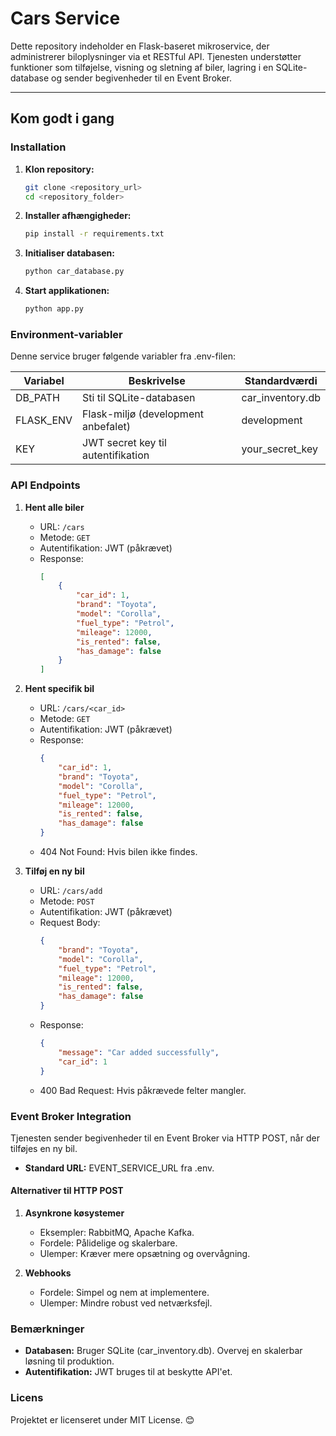 # Cars Service

Dette repository indeholder en Flask-baseret mikroservice, der administrerer biloplysninger via et RESTful API. Tjenesten understøtter funktioner som tilføjelse, visning og sletning af biler, lagring i en SQLite-database og sender begivenheder til en Event Broker.

---

## Kom godt i gang

### Installation

1. **Klon repository:**
   ```bash
   git clone <repository_url>
   cd <repository_folder>
   ```

2. **Installer afhængigheder:**
   ```bash
   pip install -r requirements.txt
   ```

3. **Initialiser databasen:**
   ```bash
   python car_database.py
   ```

4. **Start applikationen:**
   ```bash
   python app.py
   ```

### Environment-variabler

Denne service bruger følgende variabler fra .env-filen:

| Variabel         | Beskrivelse                        | Standardværdi       |
|------------------|------------------------------------|---------------------|
| DB_PATH          | Sti til SQLite-databasen           | car_inventory.db    |
| FLASK_ENV        | Flask-miljø (development anbefalet)| development         |
| KEY              | JWT secret key til autentifikation | your_secret_key     |


### API Endpoints

1. **Hent alle biler**
   - URL: `/cars`
   - Metode: `GET`
   - Autentifikation: JWT (påkrævet)
   - Response:
     ```json
     [
         {
             "car_id": 1,
             "brand": "Toyota",
             "model": "Corolla",
             "fuel_type": "Petrol",
             "mileage": 12000,
             "is_rented": false,
             "has_damage": false
         }
     ]
     ```

2. **Hent specifik bil**
   - URL: `/cars/<car_id>`
   - Metode: `GET`
   - Autentifikation: JWT (påkrævet)
   - Response:
     ```json
     {
         "car_id": 1,
         "brand": "Toyota",
         "model": "Corolla",
         "fuel_type": "Petrol",
         "mileage": 12000,
         "is_rented": false,
         "has_damage": false
     }
     ```
   - 404 Not Found: Hvis bilen ikke findes.

3. **Tilføj en ny bil**
   - URL: `/cars/add`
   - Metode: `POST`
   - Autentifikation: JWT (påkrævet)
   - Request Body:
     ```json
     {
         "brand": "Toyota",
         "model": "Corolla",
         "fuel_type": "Petrol",
         "mileage": 12000,
         "is_rented": false,
         "has_damage": false
     }
     ```
   - Response:
     ```json
     {
         "message": "Car added successfully",
         "car_id": 1
     }
     ```
   - 400 Bad Request: Hvis påkrævede felter mangler.

### Event Broker Integration

Tjenesten sender begivenheder til en Event Broker via HTTP POST, når der tilføjes en ny bil.

- **Standard URL:** EVENT_SERVICE_URL fra .env.

#### Alternativer til HTTP POST

1. **Asynkrone køsystemer**
   - Eksempler: RabbitMQ, Apache Kafka.
   - Fordele: Pålidelige og skalerbare.
   - Ulemper: Kræver mere opsætning og overvågning.

2. **Webhooks**
   - Fordele: Simpel og nem at implementere.
   - Ulemper: Mindre robust ved netværksfejl.

### Bemærkninger

- **Databasen:** Bruger SQLite (car_inventory.db). Overvej en skalerbar løsning til produktion.
- **Autentifikation:** JWT bruges til at beskytte API'et.

### Licens

Projektet er licenseret under MIT License. 😊